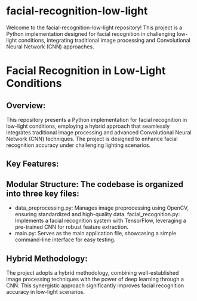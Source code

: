 # facial-recognition-low-light
Welcome to the facial-recognition-low-light repository! This project is a Python implementation designed for facial recognition in challenging low-light conditions, integrating traditional image processing and Convolutional Neural Network (CNN) approaches.


# Facial Recognition in Low-Light Conditions
## Overview:
This repository presents a Python implementation for facial recognition in low-light conditions, employing a hybrid approach that seamlessly integrates traditional image processing and advanced Convolutional Neural Network (CNN) techniques. The project is designed to enhance facial recognition accuracy under challenging lighting scenarios.

## Key Features:

## Modular Structure: The codebase is organized into three key files:

- data_preprocessing.py: Manages image preprocessing using OpenCV, ensuring standardized and high-quality data.
facial_recognition.py: Implements a facial recognition system with TensorFlow, leveraging a pre-trained CNN for robust feature extraction.
- main.py: Serves as the main application file, showcasing a simple command-line interface for easy testing.
  
## Hybrid Methodology: 
The project adopts a hybrid methodology, combining well-established image processing techniques with the power of deep learning through a CNN. This synergistic approach significantly improves facial recognition accuracy in low-light scenarios.
